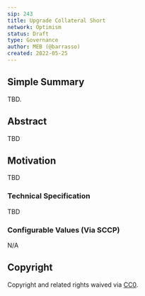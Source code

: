 ```yaml
---
sip: 243
title: Upgrade Collateral Short
network: Optimism
status: Draft
type: Governance
author: MEB (@barrasso)
created: 2022-05-25
---
```


## Simple Summary

<!--"If you can't explain it simply, you don't understand it well enough." Simply describe the outcome the proposed changes intends to achieve. This should be non-technical and accessible to a casual community member.-->

TBD.

## Abstract

<!--A short (~200 word) description of the proposed change, the abstract should clearly describe the proposed change. This is what *will* be done if the SIP is implemented, not *why* it should be done or *how* it will be done. If the SIP proposes deploying a new contract, write, "We propose to deploy a new contract that will do x".-->

TBD

## Motivation

<!--This is where you explain the reasoning behind how you propose to solve the problem. Why did you propose to implement the change in this way, what were the considerations and trade-offs? The rationale fleshes out what motivated the design and why particular design decisions were made. It should describe alternate designs that were considered and related work. The rationale may also provide evidence of consensus within the community, and should discuss important objections or concerns raised during discussion.-->

TBD

### Technical Specification

TBD

### Configurable Values (Via SCCP)

N/A

## Copyright

Copyright and related rights waived via [CC0](https://creativecommons.org/publicdomain/zero/1.0/).
